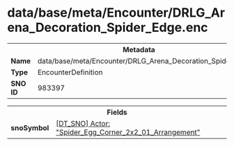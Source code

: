 <h1>data/base/meta/Encounter/DRLG_Arena_Decoration_Spider_Edge.enc</h1><table><tr><th colspan="100%">Metadata</th></tr><tr><td><b>Name</b></td><td>data/base/meta/Encounter/DRLG_Arena_Decoration_Spider_Edge.enc</td></tr><tr><td><b>Type</b></td><td>EncounterDefinition</td></tr><tr><td><b>SNO ID</b></td><td>983397</td></tr></table>

<table><tr><th colspan="100%">Fields</th></tr><tr><td><b>snoSymbol</b></td><td><a href="..\Actor\Spider_Egg_Corner_2x2_01_Arrangement.acr.md">[DT_SNO] Actor: "Spider_Egg_Corner_2x2_01_Arrangement"</a></td></tr></table>

